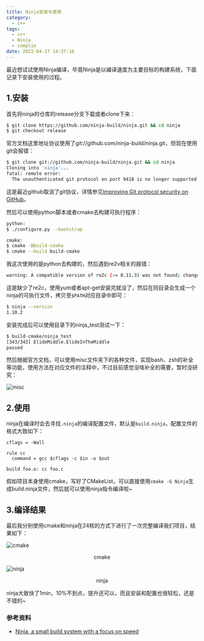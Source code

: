 ```yaml
---
title: Ninja安装与使用
category:
  - c++
tags:
  - c++
  - Ninja
  - complie
date: 2022-04-17 14:37:16
---
```


最近想试试使用Ninja编译，毕竟Ninja是以编译速度为主要目标的构建系统，下面记录下安装使用的过程。
<!-- more -->

## 1.安装

首先将ninja的仓库的release分支下载或者clone下来：

```bash
$ git clone https://github.com/ninja-build/ninja.git && cd ninja
$ git checkout release
```

官方文档这里地址协议使用了git://github.com/ninja-build/ninja.git，但现在使用git会报错：

```bash
$ git clone git://github.com/ninja-build/ninja.git && cd ninja
Cloning into 'ninja'...
fatal: remote error:
  The unauthenticated git protocol on port 9418 is no longer supported.
```

这是最近github取消了git协议，详情参见[Improving Git protocol security on GitHub](https://github.blog/2021-09-01-improving-git-protocol-security-github/)。

然后可以使用python脚本或者cmake去构建可执行程序：

```bash
python:
$ ./configure.py --bootstrap

cmake:
$ cmake -Bbuild-cmake
$ cmake --build build-cmake
```

我这次使用的是python去构建的，然后遇到re2v相关的报错：

``` bash
warning: A compatible version of re2c (>= 0.11.3) was not found; changes to src/*.in.cc will not affect your build.
```

这是缺少了re2c，使用yum或者apt-get安装完就没了，然后在同目录会生成一个ninja的可执行文件，拷贝至`$PATH`对应目录中即可：

```bash
$ ninja --version
1.10.2
```

安装完成后可以使用目录下的ninja_test测试一下：

```bash
$ build-cmake/ninja_test
[343/343] ElideMiddle.ElideInTheMiddle
passed
```

然后根据官方文档，可以使用misc文件夹下的各种文件，实现bash、zsh的补全等功能，使用方法在对应文件的注释中，不过目前感觉没啥补全的需要，暂时没研究：

![misc](misc.png)

## 2.使用

ninja在编译时会去寻找`.ninja`的编译配置文件，默认是`build.ninja`，配置文件的格式大致如下：

```
cflags = -Wall

rule cc
  command = gcc $cflags -c $in -o $out

build foo.o: cc foo.c
```

假如项目本身使用cmake，写好了CMakeList，可以直接使用`cmake -G Ninja`生成build.ninja文件，然后就可以使用ninja指令编译啦~

## 3.编译结果

最后我分别使用cmake和ninja在24核的方式下进行了一次完整编译我们项目，结果如下：

![cmake](cmake.png)

<center>cmake</center>

![ninja](ninja.png)

<center>ninja</center>

ninja大致快了1min，10%不到点，提升还可以，而且安装和配置也很轻松，还是不错的~

### 参考资料

* [Ninja, a small build system with a focus on speed](https://ninja-build.org/)

